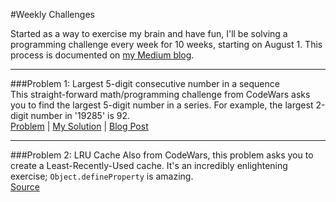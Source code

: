 #Weekly Challenges

Started as a way to exercise my brain and have fun, I'll be solving a programming challenge every week for 10 weeks, starting on August 1. This process is documented on [my Medium blog](https://medium.com/@joshuawcomeau).

--------

###Problem 1: Largest 5-digit consecutive number in a sequence  
This straight-forward math/programming challenge from CodeWars asks you to find the largest 5-digit number in a series. For example, the largest 2-digit number in '19285' is 92.  
[Problem](http://www.codewars.com/kata/51675d17e0c1bed195000001) | [My Solution](https://github.com/joshwcomeau/katas/tree/master/codewars_1) | [Blog Post](https://medium.com/@joshuawcomeau/weekly-challenge-01-93d562c06d6d)

--------

###Problem 2: LRU Cache
Also from CodeWars, this problem asks you to create a Least-Recently-Used cache. It's an incredibly enlightening exercise; `Object.defineProperty` is amazing.  
[Source](http://www.codewars.com/kata/53b406e67040e51e17000c0a/train/javascript)
